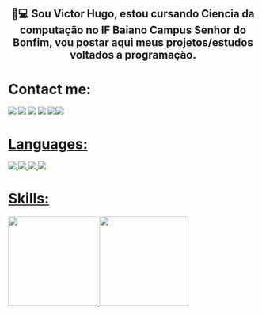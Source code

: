 <h2 align="center">🚀💻 Sou Victor Hugo, estou cursando Ciencia da computação no IF Baiano  Campus Senhor do Bonfim, vou postar aqui meus projetos/estudos voltados a programação.</h2>

<h1>Contact me: </h1>
<a href="https://victorhugofny.github.io/"><img src="https://img.shields.io/badge/Portfolio-272727?style=for-the-badge&logo=github&logoColor=white"/></a>
<a href="https://www.linkedin.com/in/victor-hugo-santana/"><img src="https://img.shields.io/badge/Linkedin-0E014E?style=for-the-badge&logo=linkedin&logoColor=white"/></a>
<a href="mailto:victorhugofny@gmail.com?Subject=Meu%20contato&Body=Victor%20Hugo"><img src="https://img.shields.io/badge/gmail-E90808?style=for-the-badge&logo=gmail&logoColor=white"/></a>
<a href="https://www.instagram.com/victorhugofny/"><img src="https://img.shields.io/badge/Instagram-E95708?style=for-the-badge&logo=instagram&logoColor=white"/></a>
<a href="https://www.youtube.com/channel/UC0LxIVk-V0k6LsX_Z251iMw"><img src="https://img.shields.io/badge/Youtube-DD1222?style=for-the-badge&logo=youtube&logoColor=white"/><img src="https://img.shields.io/youtube/channel/views/UC0LxIVk-V0k6LsX_Z251iMw?style=social"/>

<h1>Languages: </h1
<div display="flex">
  <img src="https://img.shields.io/badge/javascript-DD1222.svg?&style=for-the-badge&logo=javascript&logoColor=white">
  <img src="https://img.shields.io/badge/html5%20-%23E34F26.svg?&style=for-the-badge&logo=html5&logoColor=white">
  <img src="https://img.shields.io/badge/css3%20-%2300599C.svg?&style=for-the-badge&logo=css3&logoColor=white">
  <img src="https://img.shields.io/badge/vue%20-%c2f000.svg?&style=for-the-badge&logo=vue.js&logoColor=white">
</div>
<br/>
<h1>Skills: </h1>  
 <div>
  <a href="https://github.com/victorhugofny">
  <img height="180em" src="https://github-readme-stats.vercel.app/api?username=victorhugofny&theme=dark&show_icons=true"/> 
  <img height="180em" src="https://github-readme-stats.vercel.app/api/top-langs/?username=victorhugofny&layout=compact&langs_count=7&theme=dark"/>
</div>
